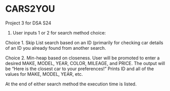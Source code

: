 # CARS2YOU
Project 3 for DSA S24

1. User inputs 1 or 2 for search method choice: 

Choice 1. Skip List search based on an ID (primarily for checking car details of an ID you already found from another search.  

Choice 2. Min-heap based on closeness. User will be promoted to enter a desired MAKE, MODEL, YEAR, COLOR, MILEAGE, and PRICE. The output will be “Here is the closest car to your preferences!”
Prints ID and all of the values for MAKE, MODEL, YEAR, etc. 

At the end of either search method the execution time is listed. 
